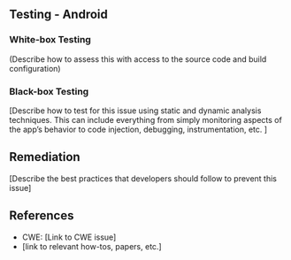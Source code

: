 ## Testing - Android

### White-box Testing

(Describe how to assess this with access to the source code and build configuration)

### Black-box Testing

[Describe how to test for this issue using static and dynamic analysis techniques. This can include everything from simply monitoring aspects of the app’s behavior to code injection, debugging, instrumentation, etc. ]

## Remediation

[Describe the best practices that developers should follow to prevent this issue]

## References

- CWE: [Link to CWE issue]
- [link to relevant how-tos, papers, etc.]

